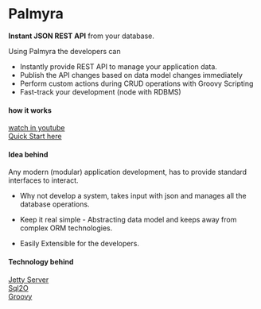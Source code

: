 # Palmyra
**Instant JSON REST API** from your database.

Using Palmyra the developers can

* Instantly provide REST API to manage your application data. 
* Publish the API changes based on data model changes immediately
* Perform custom actions during CRUD operations with Groovy Scripting
* Fast-track your development (node with RDBMS)

  
#### how it works 
[watch in youtube](https://youtu.be/XHFvbeP-KeY)  
[Quick Start here](quick_start.md)


#### Idea behind
Any modern (modular) application development, has to provide standard interfaces to interact.   

* Why not develop a system, takes input with json and manages all the database operations. 

* Keep it real simple - Abstracting data model and keeps away from complex ORM technologies.

* Easily Extensible for the developers.

#### Technology behind
[Jetty Server](http://www.eclipse.org/jetty/)  
[Sql2O](https://www.sql2o.org/)  
[Groovy](https://groovy-lang.org/)
